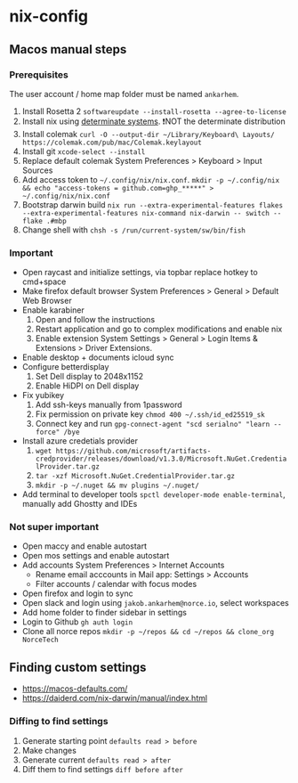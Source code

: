 # nix-config

## Macos manual steps

### Prerequisites

The user account / home map folder must be named `ankarhem`.

1. Install Rosetta 2 `softwareupdate --install-rosetta --agree-to-license`
2. Install nix using [determinate systems](https://github.com/DeterminateSystems/nix-installer). ❗NOT the determinate distribution
3. Install colemak `curl -O --output-dir ~/Library/Keyboard\ Layouts/ https://colemak.com/pub/mac/Colemak.keylayout`
4. Install git `xcode-select --install`
5. Replace default colemak System Preferences > Keyboard > Input Sources
6. Add access token to `~/.config/nix/nix.conf`. `mkdir -p ~/.config/nix && echo "access-tokens = github.com=ghp_*****" > ~/.config/nix/nix.conf`
7. Bootstrap darwin build `nix run --extra-experimental-features flakes --extra-experimental-features nix-command nix-darwin -- switch --flake .#mbp`
8. Change shell with `chsh -s /run/current-system/sw/bin/fish`

### Important

- Open raycast and initialize settings, via topbar replace hotkey to cmd+space
- Make firefox default browser System Preferences > General > Default Web Browser
- Enable karabiner
  1. Open and follow the instructions
  2. Restart application and go to complex modifications and enable nix
  3. Enable extension System Settings > General > Login Items & Extensions > Driver Extensions.
- Enable desktop + documents icloud sync
- Configure betterdisplay
  1. Set Dell display to 2048x1152
  2. Enable HiDPI on Dell display
- Fix yubikey
  1. Add ssh-keys manually from 1password
  2. Fix permission on private key `chmod 400 ~/.ssh/id_ed25519_sk`
  3. Connect key and run `gpg-connect-agent "scd serialno" "learn --force" /bye`
- Install azure credetials provider
  1. `wget https://github.com/microsoft/artifacts-credprovider/releases/download/v1.3.0/Microsoft.NuGet.CredentialProvider.tar.gz`
  2. `tar -xzf Microsoft.NuGet.CredentialProvider.tar.gz`
  3. `mkdir -p ~/.nuget && mv plugins ~/.nuget/`
- Add terminal to developer tools `spctl developer-mode enable-terminal`, manually add Ghostty and IDEs

### Not super important

- Open maccy and enable autostart
- Open mos settings and enable autostart
- Add accounts System Preferences > Internet Accounts
  - Rename email acccounts in Mail app: Settings > Accounts
  - Filter accounts / calendar with focus modes
- Open firefox and login to sync
- Open slack and login using `jakob.ankarhem@norce.io`, select workspaces
- Add home folder to finder sidebar in settings
- Login to Github `gh auth login`
- Clone all norce repos `mkdir -p ~/repos && cd ~/repos && clone_org NorceTech`

## Finding custom settings

- https://macos-defaults.com/
- https://daiderd.com/nix-darwin/manual/index.html

### Diffing to find settings

1. Generate starting point `defaults read > before`
2. Make changes
3. Generate current `defaults read > after`
4. Diff them to find settings `diff before after`
